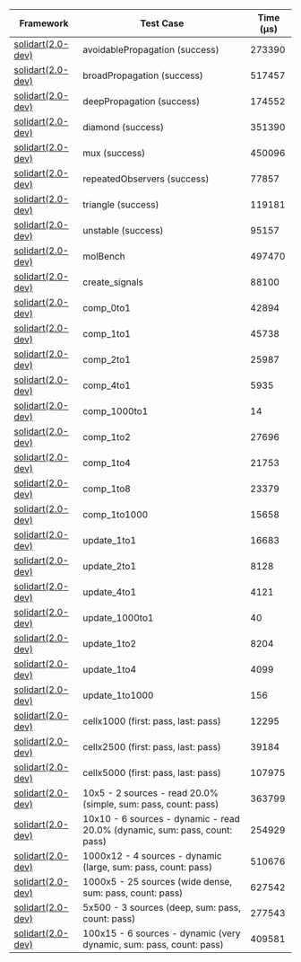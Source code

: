 | Framework | Test Case | Time (μs) |
| --- | --- | --- |
| [solidart(2.0-dev)](https://github.com/nank1ro/solidart/tree/dev) | avoidablePropagation (success) | 273390 |
| [solidart(2.0-dev)](https://github.com/nank1ro/solidart/tree/dev) | broadPropagation (success) | 517457 |
| [solidart(2.0-dev)](https://github.com/nank1ro/solidart/tree/dev) | deepPropagation (success) | 174552 |
| [solidart(2.0-dev)](https://github.com/nank1ro/solidart/tree/dev) | diamond (success) | 351390 |
| [solidart(2.0-dev)](https://github.com/nank1ro/solidart/tree/dev) | mux (success) | 450096 |
| [solidart(2.0-dev)](https://github.com/nank1ro/solidart/tree/dev) | repeatedObservers (success) | 77857 |
| [solidart(2.0-dev)](https://github.com/nank1ro/solidart/tree/dev) | triangle (success) | 119181 |
| [solidart(2.0-dev)](https://github.com/nank1ro/solidart/tree/dev) | unstable (success) | 95157 |
| [solidart(2.0-dev)](https://github.com/nank1ro/solidart/tree/dev) | molBench | 497470 |
| [solidart(2.0-dev)](https://github.com/nank1ro/solidart/tree/dev) | create_signals | 88100 |
| [solidart(2.0-dev)](https://github.com/nank1ro/solidart/tree/dev) | comp_0to1 | 42894 |
| [solidart(2.0-dev)](https://github.com/nank1ro/solidart/tree/dev) | comp_1to1 | 45738 |
| [solidart(2.0-dev)](https://github.com/nank1ro/solidart/tree/dev) | comp_2to1 | 25987 |
| [solidart(2.0-dev)](https://github.com/nank1ro/solidart/tree/dev) | comp_4to1 | 5935 |
| [solidart(2.0-dev)](https://github.com/nank1ro/solidart/tree/dev) | comp_1000to1 | 14 |
| [solidart(2.0-dev)](https://github.com/nank1ro/solidart/tree/dev) | comp_1to2 | 27696 |
| [solidart(2.0-dev)](https://github.com/nank1ro/solidart/tree/dev) | comp_1to4 | 21753 |
| [solidart(2.0-dev)](https://github.com/nank1ro/solidart/tree/dev) | comp_1to8 | 23379 |
| [solidart(2.0-dev)](https://github.com/nank1ro/solidart/tree/dev) | comp_1to1000 | 15658 |
| [solidart(2.0-dev)](https://github.com/nank1ro/solidart/tree/dev) | update_1to1 | 16683 |
| [solidart(2.0-dev)](https://github.com/nank1ro/solidart/tree/dev) | update_2to1 | 8128 |
| [solidart(2.0-dev)](https://github.com/nank1ro/solidart/tree/dev) | update_4to1 | 4121 |
| [solidart(2.0-dev)](https://github.com/nank1ro/solidart/tree/dev) | update_1000to1 | 40 |
| [solidart(2.0-dev)](https://github.com/nank1ro/solidart/tree/dev) | update_1to2 | 8204 |
| [solidart(2.0-dev)](https://github.com/nank1ro/solidart/tree/dev) | update_1to4 | 4099 |
| [solidart(2.0-dev)](https://github.com/nank1ro/solidart/tree/dev) | update_1to1000 | 156 |
| [solidart(2.0-dev)](https://github.com/nank1ro/solidart/tree/dev) | cellx1000 (first: pass, last: pass) | 12295 |
| [solidart(2.0-dev)](https://github.com/nank1ro/solidart/tree/dev) | cellx2500 (first: pass, last: pass) | 39184 |
| [solidart(2.0-dev)](https://github.com/nank1ro/solidart/tree/dev) | cellx5000 (first: pass, last: pass) | 107975 |
| [solidart(2.0-dev)](https://github.com/nank1ro/solidart/tree/dev) | 10x5 - 2 sources - read 20.0% (simple, sum: pass, count: pass) | 363799 |
| [solidart(2.0-dev)](https://github.com/nank1ro/solidart/tree/dev) | 10x10 - 6 sources - dynamic - read 20.0% (dynamic, sum: pass, count: pass) | 254929 |
| [solidart(2.0-dev)](https://github.com/nank1ro/solidart/tree/dev) | 1000x12 - 4 sources - dynamic (large, sum: pass, count: pass) | 510676 |
| [solidart(2.0-dev)](https://github.com/nank1ro/solidart/tree/dev) | 1000x5 - 25 sources (wide dense, sum: pass, count: pass) | 627542 |
| [solidart(2.0-dev)](https://github.com/nank1ro/solidart/tree/dev) | 5x500 - 3 sources (deep, sum: pass, count: pass) | 277543 |
| [solidart(2.0-dev)](https://github.com/nank1ro/solidart/tree/dev) | 100x15 - 6 sources - dynamic (very dynamic, sum: pass, count: pass) | 409581 |
